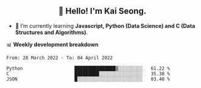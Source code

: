 <h2 align="center" color="blue">👋 Hello! I'm Kai Seong.</h2>   
   

- 🌱 I’m currently learning **Javascript, Python (Data Science) and C (Data Structures and Algorithms)**.  


📊 **Weekly development breakdown**
<!--START_SECTION:waka-->

```text
From: 28 March 2022 - To: 04 April 2022

Python                   ███████████████▒░░░░░░░░░   61.22 %
C                        █████████░░░░░░░░░░░░░░░░   35.38 %
JSON                     █░░░░░░░░░░░░░░░░░░░░░░░░   03.40 %
```

<!--END_SECTION:waka-->
